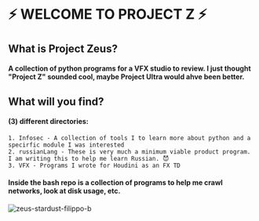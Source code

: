 

# ⚡ WELCOME TO PROJECT Z ⚡

## What is Project Zeus? 
#### A collection of python programs for a VFX studio to review. I just thought "Project Z" sounded cool, maybe Project Ultra would ahve been better.  

## What will you find? 
#### (3) different directories: 
	1. Infosec - A collection of tools I to learn more about python and a specirfic module I was interested
	2. russianLang - These is very much a minimum viable product program. I am writing this to help me learn Russian. 😈
	3. VFX - Programs I wrote for Houdini as an FX TD 

#### Inside the bash repo is a collection of programs to help me crawl networks, look at disk usage, etc. 
![zeus-stardust-filippo-b](https://user-images.githubusercontent.com/17173348/113231028-e9faac80-925f-11eb-934a-c083326acf4e.jpg)

